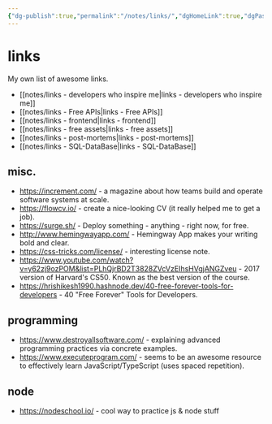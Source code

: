 ```yaml
---
{"dg-publish":true,"permalink":"/notes/links/","dgHomeLink":true,"dgPassFrontmatter":false,"dgShowBacklinks":true,"dgShowLocalGraph":false}
---
```


# links

My own list of awesome links.

- [[notes/links - developers who inspire me|links - developers who inspire me]]
- [[notes/links - Free APIs|links - Free APIs]]
- [[notes/links - frontend|links - frontend]]
- [[notes/links - free assets|links - free assets]]
- [[notes/links - post-mortems|links - post-mortems]]
- [[notes/links - SQL-DataBase|links - SQL-DataBase]]


## misc.

- <https://increment.com/> - a magazine about how teams build and operate software systems at scale.
- <https://flowcv.io/> - create a nice-looking CV (it really helped me to get a job).
- <https://surge.sh/> - Deploy something - anything - right now, for free.
- <http://www.hemingwayapp.com/> - Hemingway App makes your writing bold and clear.
- <https://css-tricks.com/license/> - interesting license note.
- <https://www.youtube.com/watch?v=y62zj9ozPOM&list=PLhQjrBD2T3828ZVcVzEIhsHVgjANGZveu> - 2017 version of Harvard's CS50. Known as the best version of the course.
- <https://hrishikesh1990.hashnode.dev/40-free-forever-tools-for-developers> - 40 "Free Forever" Tools for Developers.


## programming

- <https://www.destroyallsoftware.com/> - explaining advanced programming practices via concrete examples.
- <https://www.executeprogram.com/> - seems to be an awesome resource to effectively learn JavaScript/TypeScript (uses spaced repetition).


## node

- <https://nodeschool.io/> - cool way to practice js & node stuff

